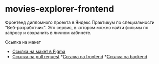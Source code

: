 # movies-explorer-frontend
Фронтенд дипломного проекта в Яндекс Практикум по специальности "Веб-разработчик".
Это сервис, в котором можно найти фильмы по запросу и сохранить в личном кабинете.

Ссылка на макет
* [Ссылка на макет в Figma](https://www.figma.com/file/C3Dl7R9rHAt8Ca5j9gCQLL/Diploma-(Copy)?type=design&node-id=999%3A6564&t=QV3M7khtkckgcHfB-1)
* [Ссылка на pull request](https://github.com/Eugene-Guryanov/movies-explorer-frontend/pull/2)
*[Ссылка на frontend](https://ges.nomoredomains.rocks/)
*[Ссылка на backend](https://ges.nomoredomains.monster/api/)